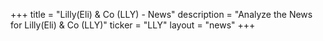 +++
title = "Lilly(Eli) & Co (LLY) - News"
description = "Analyze the News for Lilly(Eli) & Co (LLY)"
ticker = "LLY"
layout = "news"
+++


